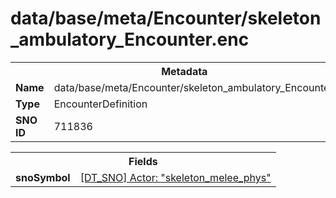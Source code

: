 <h1>data/base/meta/Encounter/skeleton_ambulatory_Encounter.enc</h1><table><tr><th colspan="100%">Metadata</th></tr><tr><td><b>Name</b></td><td>data/base/meta/Encounter/skeleton_ambulatory_Encounter.enc</td></tr><tr><td><b>Type</b></td><td>EncounterDefinition</td></tr><tr><td><b>SNO ID</b></td><td>711836</td></tr></table>

<table><tr><th colspan="100%">Fields</th></tr><tr><td><b>snoSymbol</b></td><td><a href="..\Actor\skeleton_melee_phys.acr.md">[DT_SNO] Actor: "skeleton_melee_phys"</a></td></tr></table>

